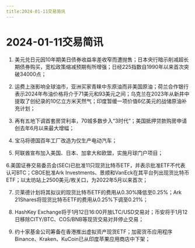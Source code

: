 ```yaml
---
title:2024-01-11交易简讯
---
```

# 2024-01-11交易简讯

1. 美元兑日元因10年期美日债券收益率差收窄而遭抛售；日本央行暗示削减超长期债券购买，宽松政策缩减预期有所增强；日经225指数自1990年以来首次突破34000点；

2. 运费上涨影响全球油市，亚洲买家青睐中东原油而非美国原油；荷兰合作银行表示2024年布油价格将介于71美元和93美元之间；乌克兰在2023年从新井中提取了创纪录的10亿立方米天然气；印度暂缓一项价值6亿美元的战储原油补充计划；

3. 再有五地下调首套房贷利率，70城多数步入“3时代”；美国抵押贷款购房申请创去年6月以来最大增幅；

4. 宝马将德国百年工厂改造为仅生产电动汽车；

5. 阿联酋宣布加入美国、日本、加拿大和欧盟，实施月球门户项目；

6.美国证券交易委员会(SEC)已批准11只现货比特币ETF，并表示批准ETF不代表认可BTC；CBOE批准Ark Investments、景顺和VanEck在其平台列出现货比特币ETF；以太坊站上2500美元/枚关口，为2022年5月以来首次；

7. 贝莱德计划将其拟议的现货比特币ETF的费用从0.30%降低至0.25%；Ark 21Shares将现货比特币ETF的费用从0.25%下调至0.21%；

8. HashKey Exchange将于1月12日16:00开放LTC/USD交易对；币安将于1月12日移除CITY/BTC、COS/BNB等现货交易对并停止交易；

9. 约十家基金公司筹备在香港推出虚拟资产现货ETF；加密货币应用程序Binance、Kraken、KuCoin已从印度苹果应用商店中下架；